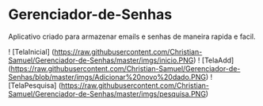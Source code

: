 # Gerenciador-de-Senhas
Aplicativo criado para armazenar emails e senhas de maneira rapida e facil.

! [TelaInicial] (https://raw.githubusercontent.com/Christian-Samuel/Gerenciador-de-Senhas/master/imgs/inicio.PNG)
! [TelaAdd] (https://raw.githubusercontent.com/Christian-Samuel/Gerenciador-de-Senhas/blob/master/imgs/Adicionar%20novo%20dado.PNG)
! [TelaPesquisa] (https://raw.githubusercontent.com/Christian-Samuel/Gerenciador-de-Senhas/master/imgs/pesquisa.PNG)
